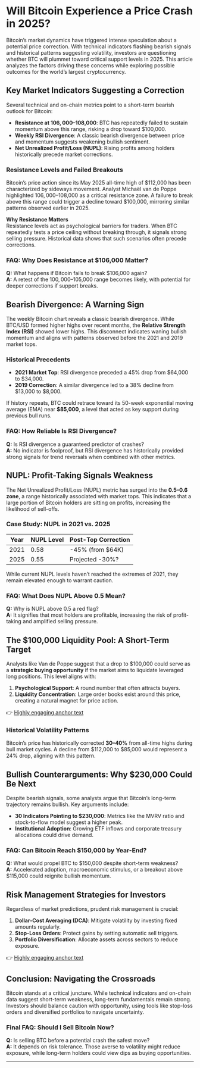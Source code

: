 # Will Bitcoin Experience a Price Crash in 2025?  

Bitcoin’s market dynamics have triggered intense speculation about a potential price correction. With technical indicators flashing bearish signals and historical patterns suggesting volatility, investors are questioning whether BTC will plummet toward critical support levels in 2025. This article analyzes the factors driving these concerns while exploring possible outcomes for the world’s largest cryptocurrency.  

## Key Market Indicators Suggesting a Correction  

Several technical and on-chain metrics point to a short-term bearish outlook for Bitcoin:  

- **Resistance at $106,000–$108,000**: BTC has repeatedly failed to sustain momentum above this range, risking a drop toward $100,000.  
- **Weekly RSI Divergence**: A classic bearish divergence between price and momentum suggests weakening bullish sentiment.  
- **Net Unrealized Profit/Loss (NUPL)**: Rising profits among holders historically precede market corrections.  

### Resistance Levels and Failed Breakouts  

Bitcoin’s price action since its May 2025 all-time high of $112,000 has been characterized by sideways movement. Analyst Michaël van de Poppe highlighted $106,000–$108,000 as a critical resistance zone. A failure to break above this range could trigger a decline toward $100,000, mirroring similar patterns observed earlier in 2025.  

**Why Resistance Matters**  
Resistance levels act as psychological barriers for traders. When BTC repeatedly tests a price ceiling without breaking through, it signals strong selling pressure. Historical data shows that such scenarios often precede corrections.  

### FAQ: Why Does Resistance at $106,000 Matter?  
**Q:** What happens if Bitcoin fails to break $106,000 again?  
**A:** A retest of the $100,000–$105,000 range becomes likely, with potential for deeper corrections if support breaks.  

## Bearish Divergence: A Warning Sign  

The weekly Bitcoin chart reveals a classic bearish divergence. While BTC/USD formed higher highs over recent months, the **Relative Strength Index (RSI)** showed lower highs. This disconnect indicates waning bullish momentum and aligns with patterns observed before the 2021 and 2019 market tops.  

### Historical Precedents  

- **2021 Market Top**: RSI divergence preceded a 45% drop from $64,000 to $34,000.  
- **2019 Correction**: A similar divergence led to a 38% decline from $13,000 to $8,000.  

If history repeats, BTC could retrace toward its 50-week exponential moving average (EMA) near **$85,000**, a level that acted as key support during previous bull runs.  

### FAQ: How Reliable Is RSI Divergence?  
**Q:** Is RSI divergence a guaranteed predictor of crashes?  
**A:** No indicator is foolproof, but RSI divergence has historically provided strong signals for trend reversals when combined with other metrics.  

## NUPL: Profit-Taking Signals Weakness  

The Net Unrealized Profit/Loss (NUPL) metric has surged into the **0.5–0.6 zone**, a range historically associated with market tops. This indicates that a large portion of Bitcoin holders are sitting on profits, increasing the likelihood of sell-offs.  

### Case Study: NUPL in 2021 vs. 2025  

| Year | NUPL Level | Post-Top Correction |  
|------|------------|---------------------|  
| 2021 | 0.58       | -45% (from $64K)    |  
| 2025 | 0.55       | Projected -30%?     |  

While current NUPL levels haven’t reached the extremes of 2021, they remain elevated enough to warrant caution.  

### FAQ: What Does NUPL Above 0.5 Mean?  
**Q:** Why is NUPL above 0.5 a red flag?  
**A:** It signifies that most holders are profitable, increasing the risk of profit-taking and amplified selling pressure.  

## The $100,000 Liquidity Pool: A Short-Term Target  

Analysts like Van de Poppe suggest that a drop to $100,000 could serve as a **strategic buying opportunity** if the market aims to liquidate leveraged long positions. This level aligns with:  

1. **Psychological Support**: A round number that often attracts buyers.  
2. **Liquidity Concentration**: Large order books exist around this price, creating a natural magnet for price action.  

👉 [Highly engaging anchor text](https://bit.ly/okx-bonus)  

### Historical Volatility Patterns  

Bitcoin’s price has historically corrected **30–40%** from all-time highs during bull market cycles. A decline from $112,000 to $85,000 would represent a 24% drop, aligning with this pattern.  

## Bullish Counterarguments: Why $230,000 Could Be Next  

Despite bearish signals, some analysts argue that Bitcoin’s long-term trajectory remains bullish. Key arguments include:  

- **30 Indicators Pointing to $230,000**: Metrics like the MVRV ratio and stock-to-flow model suggest a higher peak.  
- **Institutional Adoption**: Growing ETF inflows and corporate treasury allocations could drive demand.  

### FAQ: Can Bitcoin Reach $150,000 by Year-End?  
**Q:** What would propel BTC to $150,000 despite short-term weakness?  
**A:** Accelerated adoption, macroeconomic stimulus, or a breakout above $115,000 could reignite bullish momentum.  

## Risk Management Strategies for Investors  

Regardless of market predictions, prudent risk management is crucial:  

1. **Dollar-Cost Averaging (DCA)**: Mitigate volatility by investing fixed amounts regularly.  
2. **Stop-Loss Orders**: Protect gains by setting automatic sell triggers.  
3. **Portfolio Diversification**: Allocate assets across sectors to reduce exposure.  

👉 [Highly engaging anchor text](https://bit.ly/okx-bonus)  

## Conclusion: Navigating the Crossroads  

Bitcoin stands at a critical juncture. While technical indicators and on-chain data suggest short-term weakness, long-term fundamentals remain strong. Investors should balance caution with opportunity, using tools like stop-loss orders and diversified portfolios to navigate uncertainty.  

### Final FAQ: Should I Sell Bitcoin Now?  
**Q:** Is selling BTC before a potential crash the safest move?  
**A:** It depends on risk tolerance. Those averse to volatility might reduce exposure, while long-term holders could view dips as buying opportunities.  

---
